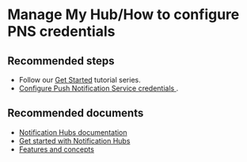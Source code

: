 <properties
	pageTitle="Manage My Hub/How to configure PNS credentials"
	description="Manage My Hub/How to configure PNS credentials"
	service="microsoft.notificationhubs"
	authors="faridabharmal"
	displayOrder=""
	selfHelpType="Generic"
	resource="namespaces"
	resourceTags="notificationHubs"
	productPesIds="15973"
	supportToicIds ="32565570"
	cloudEnvironments="public"
/>

# Manage My Hub/How to configure PNS credentials

## **Recommended steps**
* Follow our [Get Started](http://go.microsoft.com/fwlink/?LinkID=824685) tutorial series.</br>
* [Configure Push Notification Service credentials ](data-blade:Microsoft_Azure_NotificationHubs.NotificationHubServices).<br>

## **Recommended documents**
* [Notification Hubs documentation](http://go.microsoft.com/fwlink/?LinkID=824686)<br>
* [Get started with Notification Hubs](http://go.microsoft.com/fwlink/?LinkID=824685)<br>
* [Features and concepts](http://go.microsoft.com/fwlink/?LinkID=824687)<br>
